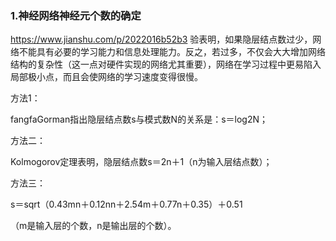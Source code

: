### 1.神经网络神经元个数的确定
https://www.jianshu.com/p/2022016b52b3
验表明，如果隐层结点数过少，网络不能具有必要的学习能力和信息处理能力。反之，若过多，不仅会大大增加网络结构的复杂性（这一点对硬件实现的网络尤其重要），网络在学习过程中更易陷入局部极小点，而且会使网络的学习速度变得很慢。

方法1：

fangfaGorman指出隐层结点数s与模式数N的关系是：s＝log2N；

方法二：

Kolmogorov定理表明，隐层结点数s＝2n＋1（n为输入层结点数）；

方法三：

s＝sqrt（0.43mn＋0.12nn＋2.54m＋0.77n＋0.35）＋0.51

（m是输入层的个数，n是输出层的个数）。
